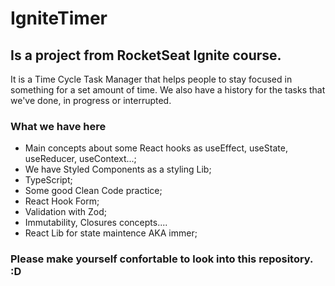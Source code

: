 # IgniteTimer 
## Is a project from RocketSeat Ignite course.
It is a Time Cycle Task Manager that helps people to stay focused in something for a set amount of time. We also have a history for the tasks that we've done, in progress or interrupted.

### What we have here

- Main concepts about some React hooks as useEffect, useState, useReducer, useContext...;
- We have Styled Components as a styling Lib;
- TypeScript;
- Some good Clean Code practice;
- React Hook Form;
- Validation with Zod;
- Immutability, Closures concepts....
- React Lib for state maintence AKA immer;

### Please make yourself confortable to look into this repository. :D



